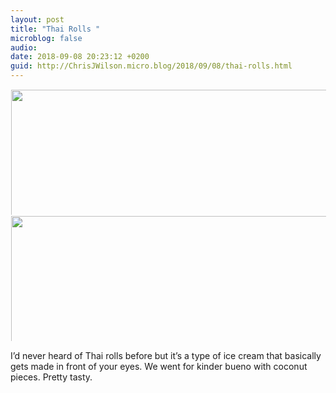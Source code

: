 ```yaml
---
layout: post
title: "Thai Rolls "
microblog: false
audio: 
date: 2018-09-08 20:23:12 +0200
guid: http://ChrisJWilson.micro.blog/2018/09/08/thai-rolls.html
---
```



<a href="http://chrisjwilson.me/uploads/2018/ecccd07ce2.jpg"><img src="http://chrisjwilson.me/uploads/2018/ecccd07ce2.jpg" width="450" height="600" style="display: inline-block; max-height: 200px; width: auto; padding: 1px;" class="sunlit_image" /></a><a href="http://chrisjwilson.me/uploads/2018/de43c41c1c.jpg"><img src="http://chrisjwilson.me/uploads/2018/de43c41c1c.jpg" width="450" height="600" style="display: inline-block; max-height: 200px; width: auto; padding: 1px;" class="sunlit_image" /></a>

I’d never heard of Thai rolls before but it’s a type of ice cream that basically gets made in front of your eyes. We went for kinder bueno with coconut pieces. Pretty tasty.

